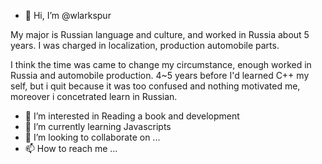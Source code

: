 - 👋 Hi, I’m @wlarkspur

My major is Russian language and culture, and worked in Russia about 5 years.
I was charged in localization, production automobile parts.

I think the time was came to change my circumstance, enough worked in Russia and automobile production.
4~5 years before I'd learned C++ my self, but i quit because it was too confused and nothing motivated me, moreover i concetrated learn in Russian.

- 👀 I’m interested in Reading a book and development 
- 🌱 I’m currently learning Javascripts
- 💞️ I’m looking to collaborate on ...
- 📫 How to reach me ...

<!---
wlarkspur/wlarkspur is a ✨ special ✨ repository because its `README.md` (this file) appears on your GitHub profile.
You can click the Preview link to take a look at your changes.
--->
